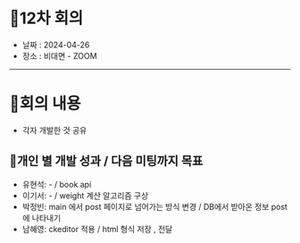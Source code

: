 # 📍12차 회의
  + 날짜 : 2024-04-26
  + 장소 : 비대면 - ZOOM

---

# 📍회의 내용
+ 각자 개발한 것 공유
  
## 📍개인 별 개발 성과 / 다음 미팅까지 목표
+ 유현석: - / book api
+ 이기서: - / weight 계산 알고리즘 구상
+ 박정빈: main 에서 post 페이지로 넘어가는 방식 변경 / DB에서 받아온 정보 post에 나타내기
+ 남혜영: ckeditor 적용 / html 형식 저장 , 전달
